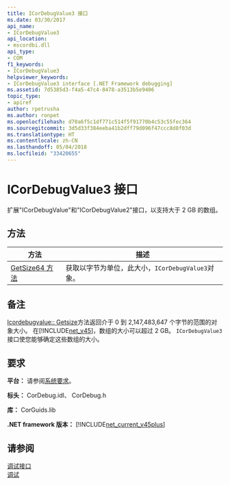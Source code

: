 ```yaml
---
title: ICorDebugValue3 接口
ms.date: 03/30/2017
api_name:
- ICorDebugValue3
api_location:
- mscordbi.dll
api_type:
- COM
f1_keywords:
- ICorDebugValue3
helpviewer_keywords:
- ICorDebugValue3 interface [.NET Framework debugging]
ms.assetid: 7d5385d3-f4a5-47c4-8478-a3513b5e9406
topic_type:
- apiref
author: rpetrusha
ms.author: ronpet
ms.openlocfilehash: d70a6f5c1df771c514f5f91770b4c53c55fec364
ms.sourcegitcommit: 3d5d33f384eeba41b2dff79d096f47ccc8d8f03d
ms.translationtype: HT
ms.contentlocale: zh-CN
ms.lasthandoff: 05/04/2018
ms.locfileid: "33420655"
---
```

# <a name="icordebugvalue3-interface"></a>ICorDebugValue3 接口
扩展"ICorDebugValue"和"ICorDebugValue2"接口，以支持大于 2 GB 的数组。  
  
## <a name="methods"></a>方法  
  
|方法|描述|  
|------------|-----------------|  
|[GetSize64 方法](../../../../docs/framework/unmanaged-api/debugging/icordebugvalue3-getsize64-method.md)|获取以字节为单位，此大小，`ICorDebugValue3`对象。|  
  
## <a name="remarks"></a>备注  
 [Icordebugvalue:: Getsize](../../../../docs/framework/unmanaged-api/debugging/icordebugvalue3-getsize64-method.md)方法返回介于 0 到 2,147,483,647 个字节的范围的对象大小。 在[!INCLUDE[net_v45](../../../../includes/net-v45-md.md)]，数组的大小可以超过 2 GB。 `ICorDebugValue3`接口使您能够确定这些数组的大小。  
  
## <a name="requirements"></a>要求  
 **平台：** 请参阅[系统要求](../../../../docs/framework/get-started/system-requirements.md)。  
  
 **标头：** CorDebug.idl、 CorDebug.h  
  
 **库：** CorGuids.lib  
  
 **.NET framework 版本：** [!INCLUDE[net_current_v45plus](../../../../includes/net-current-v45plus-md.md)]  
  
## <a name="see-also"></a>请参阅  
    
    
 [调试接口](../../../../docs/framework/unmanaged-api/debugging/debugging-interfaces.md)  
 [调试](../../../../docs/framework/unmanaged-api/debugging/index.md)
